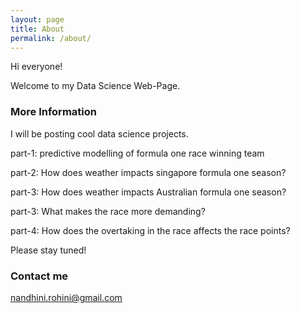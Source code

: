 ```yaml
---
layout: page
title: About
permalink: /about/
---
```


Hi everyone!

Welcome to my Data Science Web-Page.

### More Information

I will be posting cool data science projects.

part-1: predictive modelling of formula one race winning team

part-2: How does weather impacts singapore formula one season?

part-3: How does weather impacts Australian formula one season?

part-3: What makes the race more demanding?

part-4: How does the overtaking in the race affects the race points?


Please stay tuned!

### Contact me

[nandhini.rohini@gmail.com](mailto:email@domain.com)
